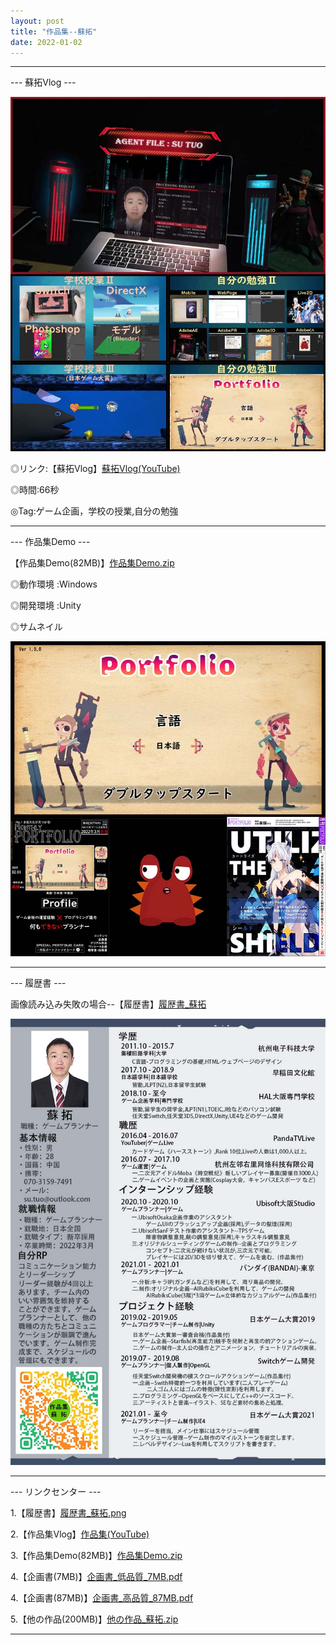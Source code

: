 ```yaml
---
layout: post
title: "作品集--蘇拓"
date: 2022-01-02
---
```

********************************************************

--- 蘇拓Vlog ---

![Image text](https://github.com/SotakuStudio/SotakuStudio.github.io/blob/main/Image/ImageJapanese/VlogImage.jpg?raw=true) 

◎リンク:【蘇拓Vlog】[蘇拓Vlog(YouTube)](https://youtu.be/mBwGu5wSq8k)

◎時間:66秒

◎Tag:ゲーム企画，学校の授業,自分の勉強

********************************************************

--- 作品集Demo ---

【作品集Demo(82MB)】[作品集Demo.zip](https://v.qq.com/x/page/d3224z0fxsn.html)

◎動作環境 :Windows

◎開発環境 :Unity

◎サムネイル 

![Image text](https://github.com/SotakuStudio/SotakuStudio.github.io/blob/main/Image/ImageJapanese/%E4%BD%9C%E5%93%81%E9%9B%86%E3%82%B5%E3%83%A0%E3%83%8D%E3%82%A4%E3%83%AB.jpg?raw=true) 

********************************************************

--- 履歴書 ---

画像読み込み失敗の場合--【履歴書】[履歴書_蘇拓](https://github.com/SotakuStudio/SotakuStudio.github.io/blob/main/Image/ImageJapanese/%E5%B1%A5%E6%AD%B4%E6%9B%B8_%E8%98%87%E6%8B%93_%E9%AB%98%E5%93%81%E8%B3%AA.png?raw=true)

![Image text](https://github.com/SotakuStudio/SotakuStudio.github.io/blob/main/Image/ImageJapanese/%E5%B1%A5%E6%AD%B4%E6%9B%B8_%E8%98%87%E6%8B%93_%E4%BD%8E%E5%93%81%E8%B3%AA.jpg?raw=true) 

********************************************************

--- リンクセンター ---

1.【履歴書】[履歴書_蘇拓.png](https://github.com/SotakuStudio/SotakuStudio.github.io/blob/main/Image/ImageJapanese/%E5%B1%A5%E6%AD%B4%E6%9B%B8_%E8%98%87%E6%8B%93_%E9%AB%98%E5%93%81%E8%B3%AA.png?raw=true)

2.【作品集Vlog】[作品集(YouTube)](https://www.youtube.com/watch?v=_rLbzftN2kg)

3.【作品集Demo(82MB)】[作品集Demo.zip](https://v.qq.com/x/page/d3224z0fxsn.html)

4.【企画書(7MB)】[企画書_低品質_7MB.pdf](https://1drv.ms/b/s!Aj9fktzHJKNciN1Sl9TfSDh3XCLvLg?e=Q9UDJ1)

4.【企画書(87MB)】[企画書_高品質_87MB.pdf](https://1drv.ms/b/s!Aj9fktzHJKNciN1TLnTVQFnfkHPkIA?e=GIZ1ie)

5.【他の作品(200MB)】[他の作品_蘇拓.zip](https://1drv.ms/b/s!Aj9fktzHJKNciN06rw5TyEamfuhR8g?e=3nODQ8)

********************************************************
